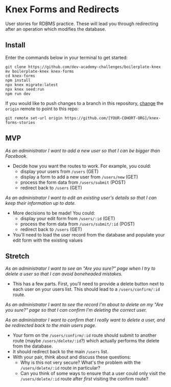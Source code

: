 # Knex Forms and Redirects

User stories for RDBMS practice. These will lead you through redirecting after an operation which modifies the database.


## Install

Enter the commands below in your terminal to get started:

```shell
git clone https://github.com/dev-academy-challenges/boilerplate-knex
mv boilerplate-knex knex-forms
cd knex-forms
npm install
npx knex migrate:latest
npx knex seed:run
npm run dev
```

If you would like to push changes to a branch in this repository, [change](https://help.github.com/articles/changing-a-remote-s-url/) the `origin` remote to point to this repo:

```shell
git remote set-url origin https://github.com/[YOUR-COHORT-ORG]/knex-forms-stories
```


## MVP

_As an administrator I want to add a new user so that I can be bigger than Facebook._
 - Decide how you want the routes to work. For example, you could:
   - display your users from `/users` (GET)
   - display a form to add a new user from `/users/new` (GET)
   - process the form data from `/users/submit` (POST)
   - redirect back to `/users` (GET)

_As an administrator I want to edit an existing user's details so that I can keep their information up to date._
 - More decisions to be made! You could:
   - display your edit form from `/users/:id` (GET)
   - process the form data from `/users/submit/:id` (POST)
   - redirect back to `/users` (GET)
 - You'll need to load the user record from the database and populate your edit form with the existing values


## Stretch

_As an administrator I want to see an "Are you sure?" page when I try to delete a user so that I can avoid boneheaded mistakes._
 - This has a few parts. First, you'll need to provide a delete button next to each user on your users list. This should lead to a `/users/confirm/:id` route. 

_As an administrator I want to see the record I'm about to delete on my "Are you sure?" page so that I can confirm I'm deleting the correct user._

_As an administrator I want to confirm that I really want to delete a user, and be redirected back to the main users page._
 - Your form on the `/users/confirm/:id` route should submit to another route (maybe `/users/delete/:id`?) which actually performs the delete from the database.
 - It should redirect back to the main `/users` list.
 - With your pair, think about and discuss these questions:
   - Why is this not very secure? What's the problem with the `/users/delete/:id` route in particular?
   - Can you think of some ways to ensure that a user could only visit the `/users/delete/:id` route after _first_ visiting the confirm route?
